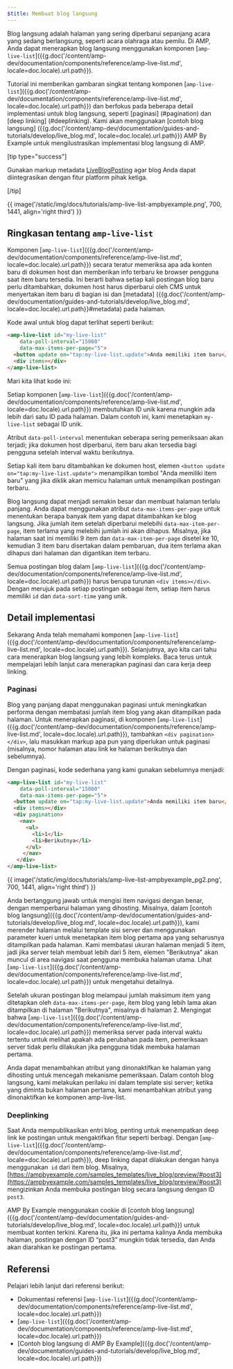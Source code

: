 ```yaml
---
$title: Membuat blog langsung
---
```


Blog langsung adalah halaman yang sering diperbarui sepanjang acara yang sedang berlangsung, seperti acara olahraga atau pemilu. Di AMP, Anda dapat menerapkan blog langsung menggunakan komponen [`amp-live-list`]({{g.doc('/content/amp-dev/documentation/components/reference/amp-live-list.md', locale=doc.locale).url.path}}).

Tutorial ini memberikan gambaran singkat tentang komponen [`amp-live-list`]({{g.doc('/content/amp-dev/documentation/components/reference/amp-live-list.md', locale=doc.locale).url.path}}) dan berfokus pada beberapa detail implementasi untuk blog langsung, seperti [paginasi] (#pagination) dan [deep linking] (#deeplinking). Kami akan menggunakan [contoh blog langsung] ({{g.doc('/content/amp-dev/documentation/guides-and-tutorials/develop/live_blog.md', locale=doc.locale).url.path}}) AMP By Example untuk mengilustrasikan implementasi blog langsung di AMP.

[tip type="success"]

Gunakan markup metadata [LiveBlogPosting](http://schema.org/LiveBlogPosting) agar blog Anda dapat diintegrasikan dengan fitur platform pihak ketiga.

[/tip]

{{ image('/static/img/docs/tutorials/amp-live-list-ampbyexample.png', 700, 1441, align='right third') }}

## Ringkasan tentang `amp-live-list`

Komponen [`amp-live-list`]({{g.doc('/content/amp-dev/documentation/components/reference/amp-live-list.md', locale=doc.locale).url.path}}) secara teratur memeriksa apa ada konten baru di dokumen host dan memberikan info terbaru ke browser pengguna saat item baru tersedia. Ini berarti bahwa setiap kali postingan blog baru perlu ditambahkan, dokumen host harus diperbarui oleh CMS untuk menyertakan item baru di bagian isi dan [metadata] ({{g.doc('/content/amp-dev/documentation/guides-and-tutorials/develop/live_blog.md', locale=doc.locale).url.path}}#metadata) pada halaman.

Kode awal untuk blog dapat terlihat seperti berikut:

```html
<amp-live-list id="my-live-list"
    data-poll-interval="15000"
    data-max-items-per-page="5">
  <button update on="tap:my-live-list.update">Anda memiliki item baru</button>
  <div items></div>
</amp-live-list>
```

Mari kita lihat kode ini:

Setiap komponen [`amp-live-list`]({{g.doc('/content/amp-dev/documentation/components/reference/amp-live-list.md', locale=doc.locale).url.path}}) membutuhkan ID unik karena mungkin ada lebih dari satu ID pada halaman.  Dalam contoh ini, kami menetapkan `my-live-list` sebagai ID unik.

Atribut `data-poll-interval` menentukan seberapa sering pemeriksaan akan terjadi; jika dokumen host diperbarui, item baru akan tersedia bagi pengguna setelah interval waktu berikutnya.

Setiap kali item baru ditambahkan ke dokumen host, elemen `<button update on="tap:my-live-list.update">` menampilkan tombol "Anda memiliki item baru" yang jika diklik akan memicu halaman untuk menampilkan postingan terbaru.

Blog langsung dapat menjadi semakin besar dan membuat halaman terlalu panjang. Anda dapat menggunakan atribut `data-max-items-per-page` untuk menentukan berapa banyak item yang dapat ditambahkan ke blog langsung. Jika jumlah item setelah diperbarui melebihi `data-max-item-per-page`, item terlama yang melebihi jumlah ini akan dihapus. Misalnya, jika halaman saat ini memiliki 9 item dan `data-max-item-per-page` disetel ke 10, kemudian 3 item baru disertakan dalam pembaruan, dua item terlama akan dihapus dari halaman dan digantikan item terbaru.

Semua postingan blog dalam [`amp-live-list`]({{g.doc('/content/amp-dev/documentation/components/reference/amp-live-list.md', locale=doc.locale).url.path}}) harus berupa turunan `<div items></div>`. Dengan merujuk pada setiap postingan sebagai item, setiap item harus memiliki `id` dan `data-sort-time` yang unik.

## Detail implementasi

Sekarang Anda telah memahami komponen [`amp-live-list`]({{g.doc('/content/amp-dev/documentation/components/reference/amp-live-list.md', locale=doc.locale).url.path}}). Selanjutnya, ayo kita cari tahu cara menerapkan blog langsung yang lebih kompleks. Baca terus untuk mempelajari lebih lanjut cara menerapkan paginasi dan cara kerja deep linking.

### Paginasi

Blog yang panjang dapat menggunakan paginasi untuk meningkatkan performa dengan membatasi jumlah item blog yang akan ditampilkan pada halaman. Untuk menerapkan paginasi, di komponen [`amp-live-list`]({{g.doc('/content/amp-dev/documentation/components/reference/amp-live-list.md', locale=doc.locale).url.path}}), tambahkan `<div pagination></div>`, lalu masukkan markup apa pun yang diperlukan untuk paginasi (misalnya, nomor halaman atau link ke halaman berikutnya dan sebelumnya).

Dengan paginasi, kode sederhana yang kami gunakan sebelumnya menjadi:

```html
<amp-live-list id="my-live-list"
    data-poll-interval="15000"
    data-max-items-per-page="5">
  <button update on="tap:my-live-list.update">Anda memiliki item baru</button>
  <div items></div>
  <div pagination>
    <nav>
      <ul>
        <li>1</li>
        <li>Berikutnya</li>
      </ul>
     </nav>
   </div>
</amp-live-list>
```

{{ image('/static/img/docs/tutorials/amp-live-list-ampbyexample_pg2.png', 700, 1441, align='right third') }}

Anda bertanggung jawab untuk mengisi item navigasi dengan benar, dengan memperbarui halaman yang dihosting. Misalnya, dalam [contoh blog langsung]({{g.doc('/content/amp-dev/documentation/guides-and-tutorials/develop/live_blog.md', locale=doc.locale).url.path}}), kami merender halaman melalui template sisi server dan menggunakan parameter kueri untuk menetapkan item blog pertama apa yang seharusnya ditampilkan pada halaman. Kami membatasi ukuran halaman menjadi 5 item, jadi jika server telah membuat lebih dari 5 item, elemen "Berikutnya" akan muncul di area navigasi saat pengguna membuka halaman utama. Lihat [`amp-live-list`]({{g.doc('/content/amp-dev/documentation/components/reference/amp-live-list.md', locale=doc.locale).url.path}}) untuk mengetahui detailnya.

Setelah ukuran postingan blog melampaui jumlah maksimum item yang ditetapkan oleh `data-max-items-per-page`, item blog yang lebih lama akan ditampilkan di halaman "Berikutnya", misalnya di halaman 2. Mengingat bahwa [`amp-live-list`]({{g.doc('/content/amp-dev/documentation/components/reference/amp-live-list.md', locale=doc.locale).url.path}}) memeriksa server pada interval waktu tertentu untuk melihat apakah ada perubahan pada item, pemeriksaan server tidak perlu dilakukan jika pengguna tidak membuka halaman pertama.

Anda dapat menambahkan atribut yang dinonaktifkan ke halaman yang dihosting untuk mencegah mekanisme pemeriksaan. Dalam contoh blog langsung, kami melakukan perilaku ini dalam template sisi server; ketika yang diminta bukan halaman pertama, kami menambahkan atribut yang dinonaktifkan ke komponen amp-live-list.

### Deeplinking

Saat Anda mempublikasikan entri blog, penting untuk menempatkan deep link ke postingan untuk mengaktifkan fitur seperti berbagi. Dengan [`amp-live-list`]({{g.doc('/content/amp-dev/documentation/components/reference/amp-live-list.md', locale=doc.locale).url.path}}), deep linking dapat dilakukan dengan hanya menggunakan` id` dari item blog. Misalnya, [https://ampbyexample.com/samples_templates/live_blog/preview/#post3](https://ampbyexample.com/samples_templates/live_blog/preview/#post3) mengizinkan Anda membuka postingan blog secara langsung dengan ID `post3`.

AMP By Example menggunakan cookie di [contoh blog langsung]({{g.doc('/content/amp-dev/documentation/guides-and-tutorials/develop/live_blog.md', locale=doc.locale).url.path}}) untuk membuat konten terkini. Karena itu, jika ini pertama kalinya Anda membuka halaman, postingan dengan ID “post3” mungkin tidak tersedia, dan Anda akan diarahkan ke postingan pertama.

## Referensi

Pelajari lebih lanjut dari referensi berikut:

- Dokumentasi referensi [`amp-live-list`]({{g.doc('/content/amp-dev/documentation/components/reference/amp-live-list.md', locale=doc.locale).url.path}})
- [`amp-live-list`]({{g.doc('/content/amp-dev/documentation/components/reference/amp-live-list.md', locale=doc.locale).url.path}})
- [Contoh blog langsung di AMP By Example]({{g.doc('/content/amp-dev/documentation/guides-and-tutorials/develop/live_blog.md', locale=doc.locale).url.path}})
